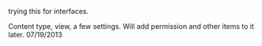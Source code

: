 trying this for interfaces. 

Content type, view, a few settings.  Will add permission and other items to it later.
07/19/2013
